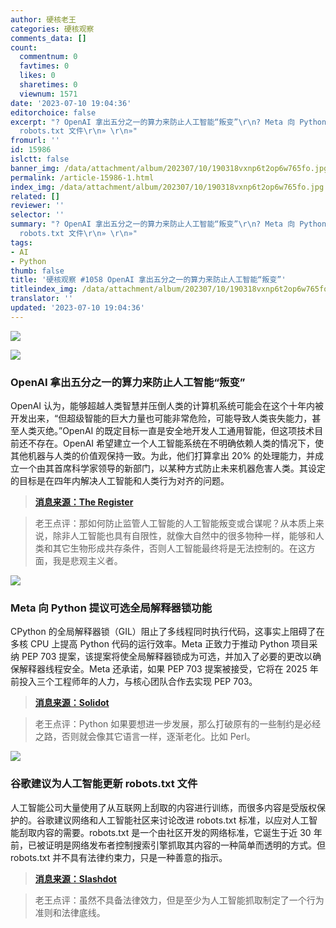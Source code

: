 ```yaml
---
author: 硬核老王
categories: 硬核观察
comments_data: []
count:
  commentnum: 0
  favtimes: 0
  likes: 0
  sharetimes: 0
  viewnum: 1571
date: '2023-07-10 19:04:36'
editorchoice: false
excerpt: "? OpenAI 拿出五分之一的算力来防止人工智能“叛变”\r\n? Meta 向 Python 提议可选全局解释器锁功能\r\n? 谷歌建议为人工智能更新
  robots.txt 文件\r\n» \r\n»"
fromurl: ''
id: 15986
islctt: false
banner_img: /data/attachment/album/202307/10/190318vxnp6t2op6w765fo.jpg
permalink: /article-15986-1.html
index_img: /data/attachment/album/202307/10/190318vxnp6t2op6w765fo.jpg
related: []
reviewer: ''
selector: ''
summary: "? OpenAI 拿出五分之一的算力来防止人工智能“叛变”\r\n? Meta 向 Python 提议可选全局解释器锁功能\r\n? 谷歌建议为人工智能更新
  robots.txt 文件\r\n» \r\n»"
tags:
- AI
- Python
thumb: false
title: '硬核观察 #1058 OpenAI 拿出五分之一的算力来防止人工智能“叛变”'
titleindex_img: /data/attachment/album/202307/10/190318vxnp6t2op6w765fo.jpg
translator: ''
updated: '2023-07-10 19:04:36'
---
```


![](/data/attachment/album/202307/10/190318vxnp6t2op6w765fo.jpg)


![](/data/attachment/album/202307/10/190337wgq6ioevz2ljwfii.jpg)


### OpenAI 拿出五分之一的算力来防止人工智能“叛变”


OpenAI 认为，能够超越人类智慧并压倒人类的计算机系统可能会在这个十年内被开发出来，“但超级智能的巨大力量也可能非常危险，可能导致人类丧失能力，甚至人类灭绝。”OpenAI 的既定目标一直是安全地开发人工通用智能，但这项技术目前还不存在。OpenAI 希望建立一个人工智能系统在不明确依赖人类的情况下，使其他机器与人类的价值观保持一致。为此，他们打算拿出 20% 的处理能力，并成立一个由其首席科学家领导的新部门，以某种方式防止未来机器危害人类。其设定的目标是在四年内解决人工智能和人类行为对齐的问题。



> 
> **[消息来源：The Register](https://www.theregister.com/2023/07/07/openai_superhuman_intelligence/)**
> 
> 
> 



> 
> 老王点评：那如何防止监管人工智能的人工智能叛变或合谋呢？从本质上来说，除非人工智能也具有自限性，就像大自然中的很多物种一样，能够和人类和其它生物形成共存条件，否则人工智能最终将是无法控制的。在这方面，我是悲观主义者。
> 
> 
> 


![](/data/attachment/album/202307/10/190358ddk5pgdi9g0p0qgd.jpg)


### Meta 向 Python 提议可选全局解释器锁功能


CPython 的全局解释器锁（GIL）阻止了多线程同时执行代码，这事实上阻碍了在多核 CPU 上提高 Python 代码的运行效率。Meta 正致力于推动 Python 项目采纳 PEP 703 提案，该提案将使全局解释器锁成为可选，并加入了必要的更改以确保解释器线程安全。Meta 还承诺，如果 PEP 703 提案被接受，它将在 2025 年前投入三个工程师年的人力，与核心团队合作去实现 PEP 703。



> 
> **[消息来源：Solidot](https://www.solidot.org/story?sid=75464)**
> 
> 
> 



> 
> 老王点评：Python 如果要想进一步发展，那么打破原有的一些制约是必经之路，否则就会像其它语言一样，逐渐老化。比如 Perl。
> 
> 
> 


![](/data/attachment/album/202307/10/190413i3ezydi7y7iiddwt.jpg)


### 谷歌建议为人工智能更新 robots.txt 文件


人工智能公司大量使用了从互联网上刮取的内容进行训练，而很多内容是受版权保护的。谷歌建议网络和人工智能社区来讨论改进 robots.txt 标准，以应对人工智能刮取内容的需要。robots.txt 是一个由社区开发的网络标准，它诞生于近 30 年前，已被证明是网络发布者控制搜索引擎抓取其内容的一种简单而透明的方式。但 robots.txt 并不具有法律约束力，只是一种善意的指示。



> 
> **[消息来源：Slashdot](https://tech.slashdot.org/story/23/07/08/2158211/google-suggests-robotstxt-file-updates-for-emerging-ai-use-cases)**
> 
> 
> 



> 
> 老王点评：虽然不具备法律效力，但是至少为人工智能抓取制定了一个行为准则和法律底线。
> 
> 
>